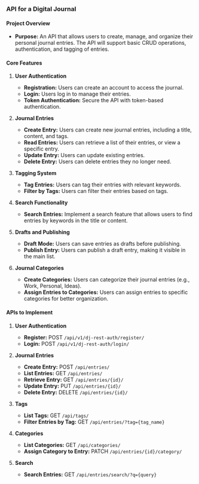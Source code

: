 ### **API for a Digital Journal**

#### **Project Overview**

- **Purpose:** An API that allows users to create, manage, and organize their personal journal entries. The API will support basic CRUD operations, authentication, and tagging of entries.

#### **Core Features**

1. **User Authentication**

   - **Registration:** Users can create an account to access the journal.
   - **Login:** Users log in to manage their entries.
   - **Token Authentication:** Secure the API with token-based authentication.

2. **Journal Entries**

   - **Create Entry:** Users can create new journal entries, including a title, content, and tags.
   - **Read Entries:** Users can retrieve a list of their entries, or view a specific entry.
   - **Update Entry:** Users can update existing entries.
   - **Delete Entry:** Users can delete entries they no longer need.

3. **Tagging System**

   - **Tag Entries:** Users can tag their entries with relevant keywords.
   - **Filter by Tags:** Users can filter their entries based on tags.

4. **Search Functionality**

   - **Search Entries:** Implement a search feature that allows users to find entries by keywords in the title or content.

5. **Drafts and Publishing**

   - **Draft Mode:** Users can save entries as drafts before publishing.
   - **Publish Entry:** Users can publish a draft entry, making it visible in the main list.

6. **Journal Categories**

   - **Create Categories:** Users can categorize their journal entries (e.g., Work, Personal, Ideas).
   - **Assign Entries to Categories:** Users can assign entries to specific categories for better organization.

#### **APIs to Implement**

1. **User Authentication**

   - **Register:** POST `/api/v1/dj-rest-auth/register/`
   - **Login:** POST `/api/v1/dj-rest-auth/login/`

2. **Journal Entries**

   - **Create Entry:** POST `/api/entries/`
   - **List Entries:** GET `/api/entries/`
   - **Retrieve Entry:** GET `/api/entries/{id}/`
   - **Update Entry:** PUT `/api/entries/{id}/`
   - **Delete Entry:** DELETE `/api/entries/{id}/`

3. **Tags**

   - **List Tags:** GET `/api/tags/`
   - **Filter Entries by Tag:** GET `/api/entries/?tag={tag_name}`

4. **Categories**

   - **List Categories:** GET `/api/categories/`
   - **Assign Category to Entry:** PATCH `/api/entries/{id}/category/`

5. **Search**

   - **Search Entries:** GET `/api/entries/search/?q={query}`
